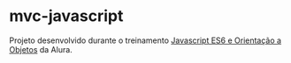# mvc-javascript

Projeto desenvolvido durante o treinamento [Javascript ES6 e Orientação a Objetos](https://cursos.alura.com.br/course/javascript-es6-orientacao-a-objetos-parte-1) da Alura.
